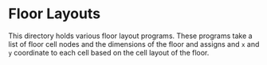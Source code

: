 Floor Layouts
=============

This directory holds various floor layout programs. These programs take a
list of floor cell nodes and the dimensions of the floor and assigns
and `x` and `y` coordinate to each cell based on the cell layout of the floor.